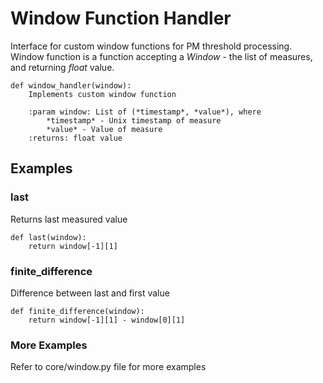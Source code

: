 # Window Function Handler


Interface for custom window functions for PM threshold processing.
Window function is a function accepting a *Window* - the list of
measures, and returning *float* value.

    
    def window_handler(window):
        Implements custom window function
    
        :param window: List of (*timestamp*, *value*), where
            *timestamp* - Unix timestamp of measure
            *value* - Value of measure
        :returns: float value

## Examples


### last


Returns last measured value

    def last(window):
        return window[-1][1]

### finite_difference

Difference between last and first value

    def finite_difference(window):
        return window[-1][1] - window[0][1]


### More Examples

Refer to core/window.py file for more examples